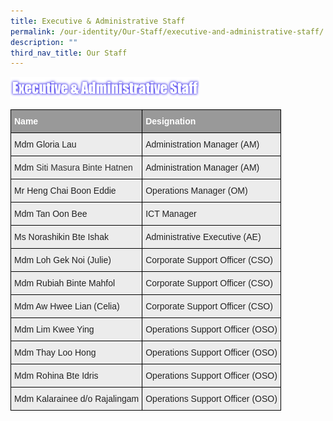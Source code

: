 ```yaml
---
title: Executive & Administrative Staff
permalink: /our-identity/Our-Staff/executive-and-administrative-staff/
description: ""
third_nav_title: Our Staff
---
```


<img src="/images/Exec%20and%20Admin.png" 
     style="width:60%">


<style type="text/css">
.tg  {border-collapse:collapse;border-spacing:0;margin:0px auto;}
.tg td{border-color:black;border-style:solid;border-width:1px;font-family:Arial, sans-serif;font-size:14px;
  overflow:hidden;padding:10px 5px;word-break:normal;}
.tg th{border-color:black;border-style:solid;border-width:1px;font-family:Arial, sans-serif;font-size:14px;
  font-weight:normal;overflow:hidden;padding:10px 5px;word-break:normal;}
.tg .tg-emg8{background-color:#ECECEC;color:#222;text-align:left;vertical-align:top}
.tg .tg-2hhi{background-color:#999;color:#FFF;font-weight:bold;text-align:left;vertical-align:top}
</style>
<table class="tg">
<tbody>
  <tr>
    <td class="tg-2hhi">Name</td>
    <td class="tg-2hhi">Designation</td>
  </tr>
  <tr>
    <td class="tg-emg8"> Mdm Gloria Lau</td>
    <td class="tg-emg8">Administration Manager (AM)</td>
  </tr>
  <tr>
    <td class="tg-emg8"> Mdm <span style="color:#333;background-color:initial">Siti Masura Binte Hatnen</span></td>
    <td class="tg-emg8">Administration Manager (AM)</td>
  </tr>
  <tr>
    <td class="tg-emg8"> Mr Heng Chai Boon Eddie</td>
    <td class="tg-emg8">Operations Manager (OM)</td>
  </tr>
  <tr>
    <td class="tg-emg8"> Mdm Tan Oon Bee</td>
    <td class="tg-emg8">ICT Manager </td>
  </tr>
  <tr>
    <td class="tg-emg8"> Ms Norashikin Bte Ishak</td>
    <td class="tg-emg8">Administrative Executive (AE)</td>
  </tr>
  <tr>
    <td class="tg-emg8"> Mdm Loh Gek Noi (Julie)</td>
    <td class="tg-emg8">Corporate Support Officer (CSO)</td>
  </tr>
  <tr>
    <td class="tg-emg8"> Mdm Rubiah Binte Mahfol</td>
    <td class="tg-emg8">Corporate Support Officer (CSO)</td>
  </tr>
  <tr>
    <td class="tg-emg8"> Mdm Aw Hwee Lian (Celia)</td>
    <td class="tg-emg8">Corporate Support Officer (CSO)</td>
  </tr>
  <tr>
    <td class="tg-emg8"> Mdm Lim Kwee Ying</td>
    <td class="tg-emg8">Operations Support Officer (OSO) </td>
  </tr>
  <tr>
    <td class="tg-emg8"> Mdm Thay Loo Hong </td>
    <td class="tg-emg8">Operations Support Officer (OSO)</td>
  </tr>
  <tr>
    <td class="tg-emg8"> Mdm Rohina Bte Idris</td>
    <td class="tg-emg8">Operations Support Officer (OSO) </td>
  </tr>
  <tr>
    <td class="tg-emg8"> Mdm Kalarainee d/o Rajalingam</td>
    <td class="tg-emg8">Operations Support Officer (OSO)</td>
  </tr>
</tbody>
</table>